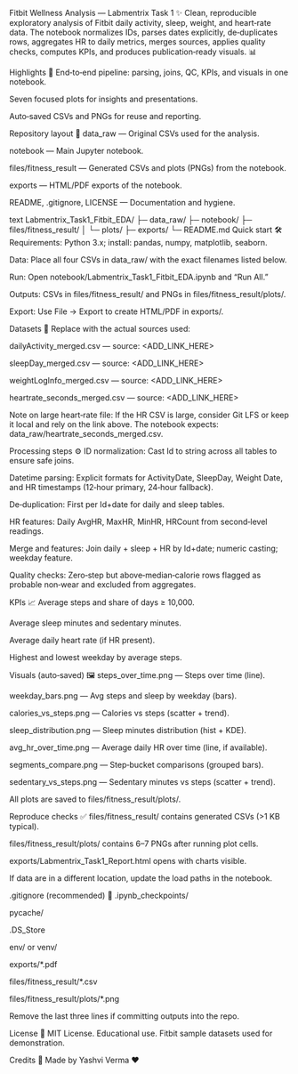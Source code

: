 Fitbit Wellness Analysis — Labmentrix Task 1 ✨
Clean, reproducible exploratory analysis of Fitbit daily activity, sleep, weight, and heart‑rate data. The notebook normalizes IDs, parses dates explicitly, de‑duplicates rows, aggregates HR to daily metrics, merges sources, applies quality checks, computes KPIs, and produces publication‑ready visuals. 📊

Highlights 🚀
End‑to‑end pipeline: parsing, joins, QC, KPIs, and visuals in one notebook.

Seven focused plots for insights and presentations.

Auto‑saved CSVs and PNGs for reuse and reporting.

Repository layout 🧭
data_raw — Original CSVs used for the analysis.

notebook — Main Jupyter notebook.

files/fitness_result — Generated CSVs and plots (PNGs) from the notebook.

exports — HTML/PDF exports of the notebook.

README, .gitignore, LICENSE — Documentation and hygiene.

text
Labmentrix_Task1_Fitbit_EDA/
├─ data_raw/
├─ notebook/
├─ files/fitness_result/
│  └─ plots/
├─ exports/
└─ README.md
Quick start 🛠️
Requirements: Python 3.x; install: pandas, numpy, matplotlib, seaborn.

Data: Place all four CSVs in data_raw/ with the exact filenames listed below.

Run: Open notebook/Labmentrix_Task1_Fitbit_EDA.ipynb and “Run All.”

Outputs: CSVs in files/fitness_result/ and PNGs in files/fitness_result/plots/.

Export: Use File → Export to create HTML/PDF in exports/.

Datasets 🔗
Replace with the actual sources used:

dailyActivity_merged.csv — source: <ADD_LINK_HERE>

sleepDay_merged.csv — source: <ADD_LINK_HERE>

weightLogInfo_merged.csv — source: <ADD_LINK_HERE>

heartrate_seconds_merged.csv — source: <ADD_LINK_HERE>

Note on large heart‑rate file: If the HR CSV is large, consider Git LFS or keep it local and rely on the link above. The notebook expects: data_raw/heartrate_seconds_merged.csv.

Processing steps ⚙️
ID normalization: Cast Id to string across all tables to ensure safe joins.

Datetime parsing: Explicit formats for ActivityDate, SleepDay, Weight Date, and HR timestamps (12‑hour primary, 24‑hour fallback).

De‑duplication: First per Id+date for daily and sleep tables.

HR features: Daily AvgHR, MaxHR, MinHR, HRCount from second‑level readings.

Merge and features: Join daily + sleep + HR by Id+date; numeric casting; weekday feature.

Quality checks: Zero‑step but above‑median‑calorie rows flagged as probable non‑wear and excluded from aggregates.

KPIs 📈
Average steps and share of days ≥ 10,000.

Average sleep minutes and sedentary minutes.

Average daily heart rate (if HR present).

Highest and lowest weekday by average steps.

Visuals (auto‑saved) 🖼️
steps_over_time.png — Steps over time (line).

weekday_bars.png — Avg steps and sleep by weekday (bars).

calories_vs_steps.png — Calories vs steps (scatter + trend).

sleep_distribution.png — Sleep minutes distribution (hist + KDE).

avg_hr_over_time.png — Average daily HR over time (line, if available).

segments_compare.png — Step‑bucket comparisons (grouped bars).

sedentary_vs_steps.png — Sedentary minutes vs steps (scatter + trend).

All plots are saved to files/fitness_result/plots/.

Reproduce checks ✅
files/fitness_result/ contains generated CSVs (>1 KB typical).

files/fitness_result/plots/ contains 6–7 PNGs after running plot cells.

exports/Labmentrix_Task1_Report.html opens with charts visible.

If data are in a different location, update the load paths in the notebook.

.gitignore (recommended) 🧹
.ipynb_checkpoints/

pycache/

.DS_Store

env/ or venv/

exports/*.pdf

files/fitness_result/*.csv

files/fitness_result/plots/*.png

Remove the last three lines if committing outputs into the repo.

License 📄
MIT License. Educational use. Fitbit sample datasets used for demonstration.

Credits 🙏
Made by Yashvi Verma ❤️
